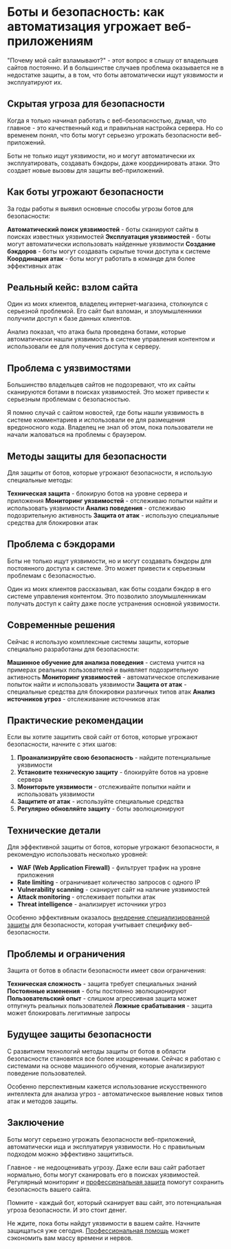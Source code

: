 # Боты и безопасность: как автоматизация угрожает веб-приложениям

"Почему мой сайт взламывают?" - этот вопрос я слышу от владельцев сайтов постоянно. И в большинстве случаев проблема оказывается не в недостатке защиты, а в том, что боты автоматически ищут уязвимости и эксплуатируют их.

## Скрытая угроза для безопасности

Когда я только начинал работать с веб-безопасностью, думал, что главное - это качественный код и правильная настройка сервера. Но со временем понял, что боты могут серьезно угрожать безопасности веб-приложений.

Боты не только ищут уязвимости, но и могут автоматически их эксплуатировать, создавать бэкдоры, даже координировать атаки. Это создает новые вызовы для защиты веб-приложений.

## Как боты угрожают безопасности

За годы работы я выявил основные способы угрозы ботов для безопасности:

**Автоматический поиск уязвимостей** - боты сканируют сайты в поисках известных уязвимостей
**Эксплуатация уязвимостей** - боты могут автоматически использовать найденные уязвимости
**Создание бэкдоров** - боты могут создавать скрытые точки доступа к системе
**Координация атак** - боты могут работать в команде для более эффективных атак

## Реальный кейс: взлом сайта

Один из моих клиентов, владелец интернет-магазина, столкнулся с серьезной проблемой. Его сайт был взломан, и злоумышленники получили доступ к базе данных клиентов.

Анализ показал, что атака была проведена ботами, которые автоматически нашли уязвимость в системе управления контентом и использовали ее для получения доступа к серверу.

## Проблема с уязвимостями

Большинство владельцев сайтов не подозревают, что их сайты сканируются ботами в поисках уязвимостей. Это может привести к серьезным проблемам с безопасностью.

Я помню случай с сайтом новостей, где боты нашли уязвимость в системе комментариев и использовали ее для размещения вредоносного кода. Владелец не знал об этом, пока пользователи не начали жаловаться на проблемы с браузером.

## Методы защиты для безопасности

Для защиты от ботов, которые угрожают безопасности, я использую специальные методы:

**Техническая защита** - блокирую ботов на уровне сервера и приложения
**Мониторинг уязвимостей** - отслеживаю попытки найти и использовать уязвимости
**Анализ поведения** - отслеживаю подозрительную активность
**Защита от атак** - использую специальные средства для блокировки атак

## Проблема с бэкдорами

Боты не только ищут уязвимости, но и могут создавать бэкдоры для постоянного доступа к системе. Это может привести к серьезным проблемам с безопасностью.

Один из моих клиентов рассказывал, как боты создали бэкдор в его системе управления контентом. Это позволило злоумышленникам получать доступ к сайту даже после устранения основной уязвимости.

## Современные решения

Сейчас я использую комплексные системы защиты, которые специально разработаны для безопасности:

**Машинное обучение для анализа поведения** - система учится на примерах реальных пользователей и выявляет подозрительную активность
**Мониторинг уязвимостей** - автоматическое отслеживание попыток найти и использовать уязвимости
**Защита от атак** - специальные средства для блокировки различных типов атак
**Анализ источников угроз** - отслеживание источников атак

## Практические рекомендации

Если вы хотите защитить свой сайт от ботов, которые угрожают безопасности, начните с этих шагов:

1. **Проанализируйте свою безопасность** - найдите потенциальные уязвимости
2. **Установите техническую защиту** - блокируйте ботов на уровне сервера
3. **Мониторьте уязвимости** - отслеживайте попытки найти и использовать уязвимости
4. **Защитите от атак** - используйте специальные средства
5. **Регулярно обновляйте защиту** - боты эволюционируют

## Технические детали

Для эффективной защиты от ботов, которые угрожают безопасности, я рекомендую использовать несколько уровней:

- **WAF (Web Application Firewall)** - фильтрует трафик на уровне приложения
- **Rate limiting** - ограничивает количество запросов с одного IP
- **Vulnerability scanning** - сканирует сайт на наличие уязвимостей
- **Attack monitoring** - отслеживает попытки атак
- **Threat intelligence** - анализирует источники угроз

Особенно эффективным оказалось [внедрение специализированной защиты](https://progaem.com/ustanovka-antibota-usluga-po-zashhite-ot-botов-vashih-sajtов-na-различных-cms-системах.html) для безопасности, которая учитывает специфику веб-безопасности.

## Проблемы и ограничения

Защита от ботов в области безопасности имеет свои ограничения:

**Техническая сложность** - защита требует специальных знаний
**Постоянные изменения** - боты постоянно эволюционируют
**Пользовательский опыт** - слишком агрессивная защита может отпугнуть реальных пользователей
**Ложные срабатывания** - защита может блокировать легитимные запросы

## Будущее защиты безопасности

С развитием технологий методы защиты от ботов в области безопасности становятся все более изощренными. Сейчас я работаю с системами на основе машинного обучения, которые анализируют поведение пользователей.

Особенно перспективным кажется использование искусственного интеллекта для анализа угроз - автоматическое выявление новых типов атак и методов защиты.

## Заключение

Боты могут серьезно угрожать безопасности веб-приложений, автоматически ища и эксплуатируя уязвимости. Но с правильным подходом можно эффективно защититься.

Главное - не недооценивать угрозу. Даже если ваш сайт работает нормально, боты могут сканировать его в поисках уязвимостей. Регулярный мониторинг и [профессиональная защита](https://progaem.com/ustanovka-antibota-usluga-po-zashhite-ot-botов-vashih-sajtов-na-различных-cms-системах.html) помогут сохранить безопасность вашего сайта.

Помните - каждый бот, который сканирует ваш сайт, это потенциальная угроза безопасности. И это стоит денег.

Не ждите, пока боты найдут уязвимости в вашем сайте. Начните защищаться уже сегодня. [Профессиональная помощь](https://progaem.com/ustanovka-antibota-usluga-po-zashhite-ot-botов-vashih-sajtов-na-различных-cms-системах.html) может сэкономить вам массу времени и нервов.





